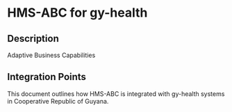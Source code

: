 # HMS-ABC for gy-health

## Description

Adaptive Business Capabilities

## Integration Points

This document outlines how HMS-ABC is integrated with gy-health systems in Cooperative Republic of Guyana.
